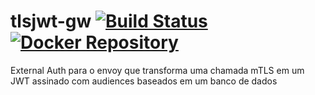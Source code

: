 tlsjwt-gw [![Build Status](https://travis-ci.org/fams/tlsjwt-gw.svg?branch=master)](https://travis-ci.org/fams/tlsjwt-gw) [![Docker Repository](https://img.shields.io/docker/build/fams/tlsjwt-gw "Docker Repository")](https://hub.docker.com/r/fams/tlsjwt-gw) 
==========


External Auth para o envoy que transforma uma chamada mTLS em um JWT assinado com audiences baseados em um banco de dados
